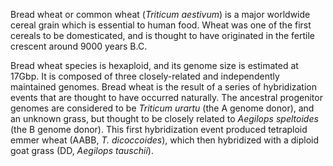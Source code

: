 Bread wheat or common wheat (*Triticum aestivum*) is a major worldwide
cereal grain which is essential to human food. Wheat was one of the
first cereals to be domesticated, and is thought to have originated in
the fertile crescent around 9000 years B.C.

Bread wheat species is hexaploid, and its genome size is estimated at
17Gbp. It is composed of three closely-related and independently
maintained genomes. Bread wheat is the result of a series of
hybridization events that are thought to have occurred naturally. The
ancestral progenitor genomes are considered to be *Triticum urartu* (the
A genome donor), and an unknown grass, but thought to be closely related
to *Aegilops speltoides* (the B genome donor). This first hybridization
event produced tetraploid emmer wheat (AABB, *T. dicoccoides*), which
then hybridized with a diploid goat grass (DD, *Aegilops tauschii*).
